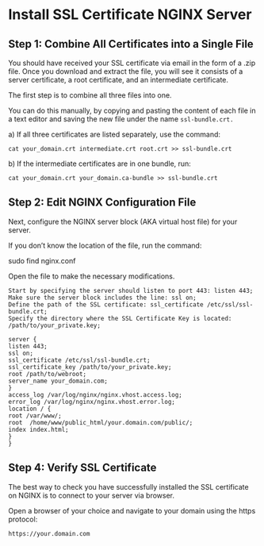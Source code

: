 # Install SSL Certificate NGINX Server 


## Step 1: Combine All Certificates into a Single File

You should have received your SSL certificate via email in the form of a .zip file. Once you download and extract the file, you will see it consists of a server certificate, a root certificate, and an intermediate certificate.

The first step is to combine all three files into one.


You can do this manually, by copying and pasting the content of each file in a text editor and saving the new file under the name ```ssl-bundle.crt.```


a) If all three certificates are listed separately, use the command:
```
cat your_domain.crt intermediate.crt root.crt >> ssl-bundle.crt
```
b) If the intermediate certificates are in one bundle, run:
```
cat your_domain.crt your_domain.ca-bundle >> ssl-bundle.crt
```


## Step 2: Edit NGINX Configuration File

Next, configure the NGINX server block (AKA virtual host file) for your server.

If you don’t know the location of the file, run the command:

sudo find nginx.conf

Open the file to make the necessary modifications.

```
Start by specifying the server should listen to port 443: listen 443;
Make sure the server block includes the line: ssl on;
Define the path of the SSL certificate: ssl_certificate /etc/ssl/ssl-bundle.crt;
Specify the directory where the SSL Certificate Key is located: /path/to/your_private.key;
```


```
server {
listen 443;
ssl on;
ssl_certificate /etc/ssl/ssl-bundle.crt;
ssl_certificate_key /path/to/your_private.key;
root /path/to/webroot;
server_name your_domain.com;
}
access_log /var/log/nginx/nginx.vhost.access.log;
error_log /var/log/nginx/nginx.vhost.error.log;
location / {
root /var/www/;
root  /home/www/public_html/your.domain.com/public/;
index index.html;
}
}
```

## Step 4: Verify SSL Certificate
The best way to check you have successfully installed the SSL certificate on NGINX is to connect to your server via browser.

Open a browser of your choice and navigate to your domain using the https protocol:

```
https://your.domain.com
```
